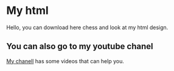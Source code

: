 # My html
Hello, you can download here chess and look at my html design.
## You can also go to my youtube chanel
[My chanell](https://studio.youtube.com/channel/UCOVK4py3BeDik1b8g3wh9ig/videos/upload?filter=%5B%5D&sort=%7B%22columnType%22%3A%22date%22%2C%22sortOrder%22%3A%22DESCENDING%22%7D) has some videos that can help you.

